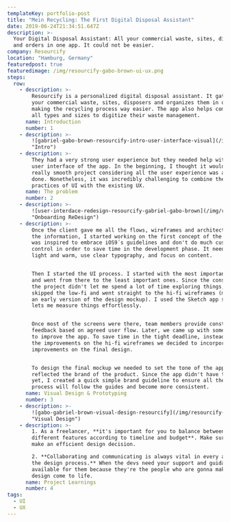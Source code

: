```yaml
---
templateKey: portfolio-post
title: "Mein Recycling: The First Digital Disposal Assistant"
date: 2019-06-24T21:34:51.647Z
description: >-
  Your Digital Disposal Assistant: All your commercial waste, sites, disposers
  and orders in one app. It could not be easier.
company: Resourcify
location: "Hamburg, Germany"
featuredpost: true
featuredimage: /img/resourcify-gabo-brown-ui-ux.png
steps:
  row:
    - description: >-
        Resourcify is a personalized digital disposal assistant. It gathers all
        your commercial waste, sites, disposers and organizes them in one app,
        making the recycling process way easier. The app also helps companies of
        all types and sizes to digitize their waste management.
      name: Introduction
      number: 1
    - description: >-
        ![gabriel-gabo-brown-resourcify-intro-user-interface-visual](/img/resourcify-gabo-gabriel-brown-ui-ux-03.png
        "Intro")
    - description: >-
        They had a very strong user experience but they needed help with the
        user interface of the app. In the beginning, I thought it would be a
        really smooth project considering all the user experience was already
        done. Nonetheless, it was incredibly challenging to combine the good
        practices of UI with the existing UX.
      name: The problem
      number: 2
    - description: >-
        ![user-interdace-redesign-resourcify-gabriel-gabo-brown](/img/resourcify-gabo-gabriel-brown-ui-ux-01.png
        "Onboarding ReDesign")
    - description: >-
        Once the client gave me all the flows, wireframes and architecture of
        the information, I started working on the first concept of the app. I
        was inspired to embrace iOS9´s guidelines and don't do much custom
        control in order to save time in the development phase. It needed to be
        light and warm, use clear typography, and focus on content.


        Then I started the UI process. I started with the most important pages
        and went from there to the least important ones. Since the constraint of
        the project didn't let me spend a lot of time exploring things, I
        skipped the low-fi and went straight to the hi-fi wireframes (more like
        an early version of the design mockup). I used the Sketch app since it
        lets me measure things effortlessly.


        Once most of the screens were there, team members provide constructive
        feedback based on agreed user flow. Later, we came up with some feedback
        to improve the app. To save time in the tight deadline, instead of doing
        the improvements on the hi-fi wireframes we decided to incorporate the
        improvements on the final design. 


        To design the final mockup we needed to set the tone of the app that
        reflected the brand of the product. Since the app didn't have this set
        yet, I created a quick simple brand guideline to ensure all the design
        process will follow the guides and become more consistent.
      name: Visual Design & Prototyping
      number: 3
    - description: >-
        ![gabo-gabriel-brown-visual-design-resourcify](/img/resourcify-gabo-gabriel-brown-ui-ux-02.png
        "Visual Design")
    - description: >-
        1. As a freelancer, **it's important for you to balance between
        different features according to timeline and budget**. Make sure you
        make an efficient design decision.

        2. **Collaborating and communicating is always vital in every aspect of
        the design process.** When the devs need your support and guidance, be
        available for them because they're the people who are gonna make your
        design come to life.
      name: Project Learnings
      number: 4
tags:
  - UI
  - UX
---
```

